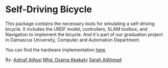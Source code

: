 # Self-Driving Bicycle
This package contains the necessary tools for simulating a self-driving bicycle.
It includes the URDF model, controllers, SLAM toolbox, and Navigation to implement the bicycle.
And it's part of our graduation project in Damascus University, Computer and Automation Department.

You can find the hardware implementation [here](https://github.com/AlAssi69/self_driving_bicycle_hw).

By:
  [Ashraf AlAssi](https://github.com/AlAssi69/)
  [Mhd. Osama Keakaty](https://github.com/Osama-keakaty)
  [Sarah AlAhmad](https://github.com/SarahAlahmad)
